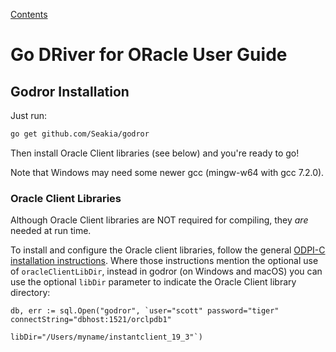 [Contents](./contents.md)

# Go DRiver for ORacle User Guide

## <a name="installation"></a> Godror Installation

Just run:

```bash
go get github.com/Seakia/godror
```

Then install Oracle Client libraries (see below) and you're ready to go!

Note that Windows may need some newer gcc (mingw-w64 with gcc 7.2.0).

### <a name="oracleclient"></a> Oracle Client Libraries

Although Oracle Client libraries are NOT required for compiling, they *are*
needed at run time.

To install and configure the Oracle client libraries, follow the general [ODPI-C
installation instructions](https://oracle.github.io/odpi/doc/installation.html).
Where those instructions mention the optional use of `oracleClientLibDir`,
instead in godror (on Windows and macOS) you can use the optional `libDir`
parameter to indicate the Oracle Client library directory:

```
db, err := sql.Open("godror", `user="scott" password="tiger" connectString="dbhost:1521/orclpdb1"
                               libDir="/Users/myname/instantclient_19_3"`)
```

